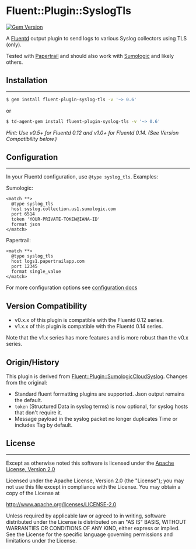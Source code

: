 # Fluent::Plugin::SyslogTls

[![Gem Version](https://badge.fury.io/rb/fluent-plugin-syslog-tls.svg)](http://badge.fury.io/rb/fluent-plugin-syslog-tls)

A [Fluentd](http://fluentd.org) output plugin to send logs to various Syslog collectors using TLS (only).

Tested with [Papertrail](https://papertrailapp.com) and should also work with [Sumologic](https://www.sumologic.com/) and likely others.


## Installation
---
```sh
$ gem install fluent-plugin-syslog-tls -v '~> 0.6'
```
or
```sh
$ td-agent-gem install fluent-plugin-syslog-tls -v '~> 0.6'
```

_Hint: Use v0.5+ for Fluentd 0.12 and v1.0+ for Fluentd 0.14. (See Version Compatibility below.)_


## Configuration
---
In your Fluentd configuration, use `@type syslog_tls`. Examples:

Sumologic:
```
<match **>
  @type syslog_tls
  host syslog.collection.us1.sumologic.com
  port 6514
  token 'YOUR-PRIVATE-TOKEN@IANA-ID'
  format json
</match>
```

Papertrail:
```
<match **>
  @type syslog_tls
  host logs1.papertrailapp.com
  port 12345
  format single_value
</match>
```

For more configuration options see [configuration docs](docs/configuration.md)


## Version Compatibility

* v0.x.x of this plugin is compatible with the Fluentd 0.12 series.
* v1.x.x of this plugin is compatible with the Fluentd 0.14 series.

Note that the v1.x series has more features and is more robust than the v0.x series.


## Origin/History

This plugin is derived from [Fluent::Plugin::SumologicCloudSyslog](https://github.com/acquia/fluent-plugin-sumologic-cloud-syslog). Changes from the original:

* Standard fluent formatting plugins are supported. Json output remains the default.
* `token` (Structured Data in syslog terms) is now optional, for syslog hosts that don't require it.
* Message payload in the syslog packet no longer duplicates Time or includes Tag by default.


## License
---
Except as otherwise noted this software is licensed under the [Apache License, Version 2.0](http://www.apache.org/licenses/LICENSE-2.0.html)

Licensed under the Apache License, Version 2.0 (the "License");
you may not use this file except in compliance with the License.
You may obtain a copy of the License at

  http://www.apache.org/licenses/LICENSE-2.0

Unless required by applicable law or agreed to in writing, software
distributed under the License is distributed on an "AS IS" BASIS,
WITHOUT WARRANTIES OR CONDITIONS OF ANY KIND, either express or implied.
See the License for the specific language governing permissions and
limitations under the License.


